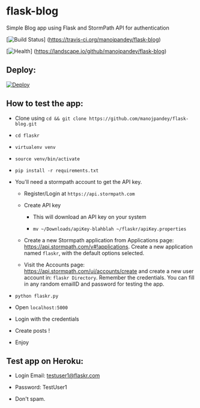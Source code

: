 # flask-blog
Simple Blog app using Flask and StormPath API for authentication


[![Build Status](https://travis-ci.org/manojpandey/flask-blog.svg)]
(https://travis-ci.org/manojpandey/flask-blog)

[![Health](https://landscape.io/github/manojpandey/flask-blog/master/landscape.svg?style=flat)]
(https://landscape.io/github/manojpandey/flask-blog)

## Deploy:

[![Deploy](https://www.herokucdn.com/deploy/button.png)](https://heroku.com/deploy)

## How to test the app:

- Clone using `cd && git clone https://github.com/manojpandey/flask-blog.git`

- `cd flaskr`

- `virtualenv venv`

- `source venv/bin/activate`

- `pip install -r requirements.txt`

- You'll need a stormpath account to get the API key.

	- Register/Login at `https://api.stormpath.com`

	- Create API key

		- This will download an API key on your system

		- `mv ~/Downloads/apiKey-blahblah ~/flaskr/apiKey.properties`

	- Create a new Stormpath application from Applications page: https://api.stormpath.com/v#!applications. Create a new application named `flaskr`, with the default options selected.

	- Visit the Accounts page: https://api.stormpath.com/ui/accounts/create and create a new user account in: `flaskr Directory`. Remember the credentials. You can fill in any random emailID and password for testing the app.


- `python flaskr.py`

- Open `localhost:5000`

- Login with the credentials

- Create posts !

- Enjoy

## Test app on Heroku:

- Login Email: testuser1@flaskr.com

- Password: TestUser1

- Don't spam.
